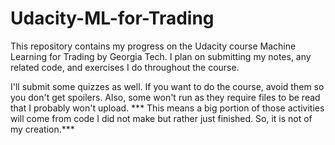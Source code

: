 # Udacity-ML-for-Trading
This repository contains my progress on the Udacity course Machine Learning for Trading by Georgia Tech. I plan on submitting my notes, any related code, and exercises I do throughout the course.

I'll submit some quizzes as well. If you want to do the course, avoid them so you don't get spoilers. Also, some won't run as they require files to be read that I probably won't upload.
*** This means a big portion of those activities will come from code I did not make but rather just finished. So, it is not of my creation.***
